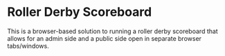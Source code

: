 # Roller Derby Scoreboard

This is a browser-based solution to running a roller derby scoreboard that allows for an admin side and a public side open in separate browser tabs/windows.
